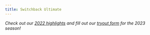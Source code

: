 ```yaml
---
title: Switchback Ultimate
---
```


_Check out our [2022 highlights](https://www.youtube.com/watch?v=t8gJmVTnbYU) and fill out our
[tryout form](https://forms.gle/BNT7k4RqhSHUEFRr9) for the 2023 season!_